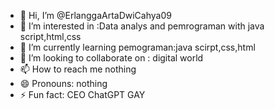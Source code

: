 - 👋 Hi, I’m @ErlanggaArtaDwiCahya09
- 👀 I’m interested in :Data analys  and pemrograman with java script,html,css
- 🌱 I’m currently learning pemograman:java scirpt,css,html
- 💞️ I’m looking to collaborate on : digital world
- 📫 How to reach me nothing
- 😄 Pronouns: nothing
- ⚡ Fun fact: CEO ChatGPT GAY

<!---
ErlanggaArtaDwiCahya09/ErlanggaArtaDwiCahya09 is a ✨ special ✨ repository because its `README.md` (this file) appears on your GitHub profile.
You can click the Preview link to take a look at your changes.
--->
